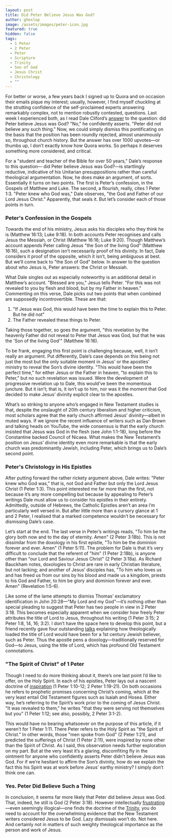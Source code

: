 ```yaml
---
layout: post
title: Did Peter Believe Jesus Was God?
author: gheslop
image: /assets/images/peter-icon.jpg
featured: true
hidden: false
tags:
  - 1 Peter
  - 2 Peter
  - Peter
  - Scripture
  - Trinity
  - Son of God
  - Jesus Christ
  - Christology
  - ""
---
```

For better or worse, a few years back I signed up to Quora and on occasion their emails pique my interest; usually, however, I find myself chuckling at the strutting confidence of the self-proclaimed experts answering remarkably complex, not to mention robustly contested, questions. Last week I experienced both, as I read Dale Cliford’s [answer](https://www.quora.com/Did-Peter-believe-Jesus-was-God/answer/Paul-Cliford?comment_id=459902037&comment_type=2) to the question: did Peter believe Jesus was God? "No," he confidently asserts. "Peter did not believe any such thing." Now, we could simply dismiss this pontificating on the basis that the position has been roundly rejected, almost unanimously so, throughout church history. But the answer has over 1000 upvotes—or thumbs up, I don’t exactly know how Quora works. So perhaps it deserves something more considered, and critical.

For a "student and teacher of the Bible for over 50 years," Dale’s response to this question— did Peter believe Jesus was God?—is startlingly reductive, indicative of his Unitarian presuppositions rather than careful theological argumentation. Now, he does make an argument, of sorts. Essentially it turns on two points. The first is Peter’s confession, in the Gospels of Matthew and Luke. The second, a flourish, really, cites 1 Peter 1:3. "Peter knew who God was," Dale observes, "the God and Father of our Lord Jesus Christ." Apparently, that seals it. But let’s consider each of those points in turn.

### Peter's Confession in the Gospels

Towards the end of his ministry, Jesus asks his disciples who they think he is (Matthew 16:13; Luke 9:18). In both accounts Peter recognises and calls Jesus the Messiah, or Christ (Matthew 16:16; Luke 9:20). Though Matthew’s account appends Peter calling Jesus "the Son of the living God" (Matthew 16:16), such a designation isn’t necessarily proof of his divinity. In fact, Dale considers it proof of the opposite, which it isn’t, being ambiguous at best. But we’ll come back to "the Son of God" below. In answer to the question about who Jesus is, Peter answers: the Christ or Messiah.

What Dale singles out as especially noteworthy is an additional detail in Matthew’s account. "Blessed are you," Jesus tells Peter. "For this was not revealed to you by flesh and blood, but by my Father in heaven." Commenting on this verse, Dale picks out two points that when combined are supposedly incontrovertible. These are that:

1. "If Jesus was God, this would have been the time to explain this to Peter. But he did not"
2. The Father revealed these things to Peter. 

Taking those together, so goes the argument, "this revelation by the heavenly Father did not reveal to Peter that Jesus was God, but that he was the 'Son of the living God'" (Matthew 16:16).

To be frank, engaging this first point is challenging because, well, it isn’t really an argument. Put differently, Dale’s case depends on this being not just the most but the only suitable moment in Jesus' or the apostles' ministry to reveal the Son’s divine identity. "This would have been the perfect time," for either Jesus or the Father in heaven, "to explain this to Peter," but no such revelation was issued. Were the development of progressive revelation up to Dale, this would’ve been the momentous juncture. But it isn’t; that is, it isn’t up to him, nor was it the moment that God decided to make Jesus’ divinity explicit clear to the apostles.

What’s so striking to anyone who’s engaged in New Testament studies is that, despite the onslaught of 20th century liberalism and higher criticism, most scholars agree that the early church affirmed Jesus’ divinity—albeit in muted ways. If we ignore the recent influence of writers such as Dan Brown and talking heads on YouTube, the wide consensus is that the early church insisted that Jesus was God in the flesh (see John 1:1-18), long before the Constantine backed Council of Nicaea. What makes the New Testament’s position on Jesus’ divine identity even more remarkable is that the early church was predominantly Jewish, including Peter, which brings us to Dale’s second point.

### Peter's Christology in His Epistles

After putting forward the rather rickety argument above, Dale writes: "Peter knew who God was," that is, not God and Father but only the Lord Jesus Christ (1 Peter 1:3). This point interested me far more than the first, not because it’s any more compelling but because by appealing to Peter’s writings Dale must allow us to consider his epistles in their entirety. Admittedly, outside of Hebrews, the Catholic Epistles aren’t an area I’m particularly well versed in. But after little more than a cursory glance at 1 and 2 Peter, I realised that a marked competence wouldn’t be necessary for dismissing Dale’s case.

Let’s start at the end. The last verse in Peter’s writings reads, "To him be the glory both now and to the day of eternity. Amen" (2 Peter 3:18b). This is not dissimilar from the doxology in his first epistle, "To him be the dominion forever and ever. Amen" (1 Peter 5:11). The problem for Dale is that it’s very difficult to conclude that the referent of "him" (1 Peter 2:18b), is anyone other than “our Lord and Saviour Jesus Christ" (2 Peter 3:18a). As Richard Bauckham notes, doxologies to Christ are rare in early Christian literature, but not lacking; and another of Jesus’ disciples has, "To him who loves us and has freed us from our sins by his blood and made us a kingdom, priests to his God and Father, to him be glory and dominion forever and ever. Amen" (Revelation 1:5-6).

Like some of the lame attempts to dismiss Thomas’ exclamatory identification in John 20:28—"My Lord and my God"—it’s nothing other than special pleading to suggest that Peter has two people in view in 2 Peter 3:18. This becomes especially apparent when we consider how freely Peter attributes the title of Lord to Jesus, throughout his writing (1 Peter 3:15; 2 Peter 1:8, 14, 16; 3:2). I don’t have the space here to develop this point, but a friend recently gave four outstanding [talks](https://thinkingthoughtout.com/larger-projects/trinity/) explaining how theologically loaded the title of Lord would have been for a 1st century Jewish believer, such as Peter. Thus the apostle pens a doxology—traditionally reserved for God—to Jesus, using the title of Lord, which has profound Old Testament connotations.

### "The Spirit of Christ" of 1 Peter

Though I need to do more thinking about it, there’s one last point I’d like to offer, on the Holy Spirit. In each of his epistles, Peter lays out a nascent doctrine of [inspiration](https://rekindle.co.za/content/john-calvin-on-scripture-inventing-god/) (1 Peter 1:10-12; 2 Peter 1:19-21). On both occasions he refers to prophetic promises concerning Christ’s coming, which at the very least entail Old Testament figures such as Isaiah and Hosea. Either way, he’s referring to the Spirit’s work prior to the coming of Jesus Christ. "It was revealed to them," he writes "that they were serving not themselves but you" (1 Peter 1:12; see also, possibly, 2 Peter 3:1-2).

This would have no bearing whatsoever on the purpose of this article, if it weren’t for 1 Peter 1:11. There Peter refers to the Holy Spirit as "the Spirit of Christ." In other words, those "men spoke from God" (2 Peter 1:21), and predicted the sufferings of Christ (1 Peter 2:11), were inspired by none other than the Spirit of Christ. As I said, this observation needs further exploration on my part. But at the very least it’s a glaring, discomfiting fly in the ointment for anyone who confidently asserts Peter didn’t believe Jesus was God. For if we’re hesitant to affirm the Son’s divinity, how do we explain the fact this his Spirit was at work before Jesus’ earthy ministry? I simply don’t think one can.

### Yes. Peter Did Believe Such a Thing

In conclusion, it seems far more likely that Peter did believe Jesus was God. That, indeed, he still is God (2 Peter 3:18). However intellectually [frustrating](https://rekindle.co.za/content/2022-02-10-trinitarian-analogies-gerald-bray)—even seemingly illogical—one finds the doctrine of the [Trinity](https://rekindle.co.za/content/2022-01-13-trinity-same-substance), you do need to account for the overwhelming evidence that the New Testament writers considered Jesus to be God. Lazy dismissals won’t do. Not here. And certainly not in matters of such weighty theological importance as the person and work of Jesus.